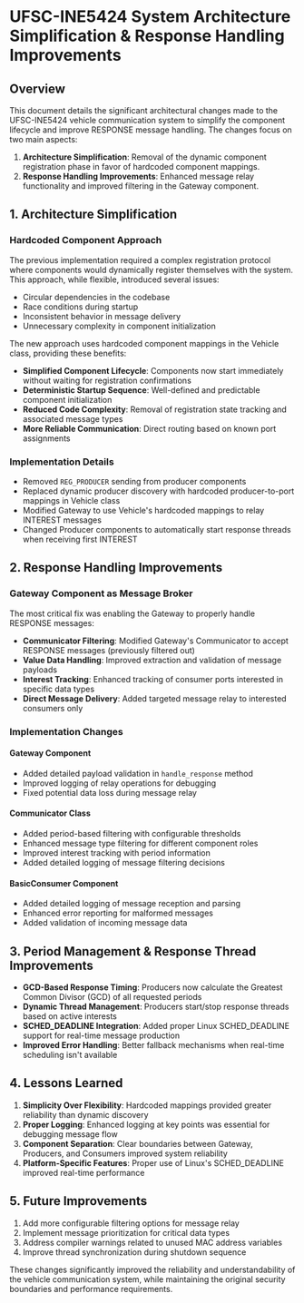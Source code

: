 # UFSC-INE5424 System Architecture Simplification & Response Handling Improvements

## Overview
This document details the significant architectural changes made to the UFSC-INE5424 vehicle communication system to simplify the component lifecycle and improve RESPONSE message handling. The changes focus on two main aspects:

1. **Architecture Simplification**: Removal of the dynamic component registration phase in favor of hardcoded component mappings.
2. **Response Handling Improvements**: Enhanced message relay functionality and improved filtering in the Gateway component.

## 1. Architecture Simplification

### Hardcoded Component Approach
The previous implementation required a complex registration protocol where components would dynamically register themselves with the system. This approach, while flexible, introduced several issues:

- Circular dependencies in the codebase
- Race conditions during startup
- Inconsistent behavior in message delivery
- Unnecessary complexity in component initialization

The new approach uses hardcoded component mappings in the Vehicle class, providing these benefits:

- **Simplified Component Lifecycle**: Components now start immediately without waiting for registration confirmations
- **Deterministic Startup Sequence**: Well-defined and predictable component initialization
- **Reduced Code Complexity**: Removal of registration state tracking and associated message types
- **More Reliable Communication**: Direct routing based on known port assignments

### Implementation Details

- Removed `REG_PRODUCER` sending from producer components
- Replaced dynamic producer discovery with hardcoded producer-to-port mappings in Vehicle class
- Modified Gateway to use Vehicle's hardcoded mappings to relay INTEREST messages
- Changed Producer components to automatically start response threads when receiving first INTEREST

## 2. Response Handling Improvements

### Gateway Component as Message Broker
The most critical fix was enabling the Gateway to properly handle RESPONSE messages:

- **Communicator Filtering**: Modified Gateway's Communicator to accept RESPONSE messages (previously filtered out)
- **Value Data Handling**: Improved extraction and validation of message payloads
- **Interest Tracking**: Enhanced tracking of consumer ports interested in specific data types
- **Direct Message Delivery**: Added targeted message relay to interested consumers only

### Implementation Changes

#### Gateway Component
- Added detailed payload validation in `handle_response` method
- Improved logging of relay operations for debugging
- Fixed potential data loss during message relay

#### Communicator Class
- Added period-based filtering with configurable thresholds
- Enhanced message type filtering for different component roles
- Improved interest tracking with period information
- Added detailed logging of message filtering decisions

#### BasicConsumer Component
- Added detailed logging of message reception and parsing
- Enhanced error reporting for malformed messages
- Added validation of incoming message data

## 3. Period Management & Response Thread Improvements

- **GCD-Based Response Timing**: Producers now calculate the Greatest Common Divisor (GCD) of all requested periods
- **Dynamic Thread Management**: Producers start/stop response threads based on active interests
- **SCHED_DEADLINE Integration**: Added proper Linux SCHED_DEADLINE support for real-time message production
- **Improved Error Handling**: Better fallback mechanisms when real-time scheduling isn't available

## 4. Lessons Learned

1. **Simplicity Over Flexibility**: Hardcoded mappings provided greater reliability than dynamic discovery
2. **Proper Logging**: Enhanced logging at key points was essential for debugging message flow
3. **Component Separation**: Clear boundaries between Gateway, Producers, and Consumers improved system reliability
4. **Platform-Specific Features**: Proper use of Linux's SCHED_DEADLINE improved real-time performance

## 5. Future Improvements

1. Add more configurable filtering options for message relay
2. Implement message prioritization for critical data types
3. Address compiler warnings related to unused MAC address variables
4. Improve thread synchronization during shutdown sequence

These changes significantly improved the reliability and understandability of the vehicle communication system, while maintaining the original security boundaries and performance requirements. 
